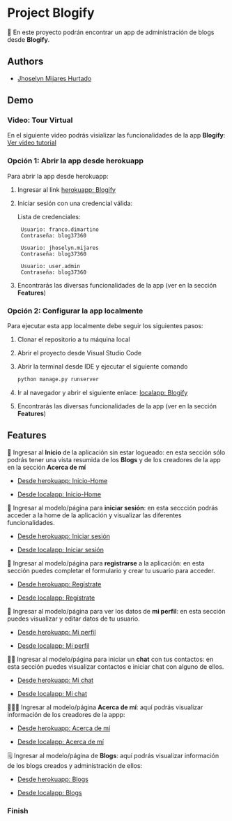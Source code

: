 
# Project Blogify

🚀 En este proyecto podrán encontrar un app de administración de blogs desde **Blogify**.

## Authors

- [Jhoselyn Mijares Hurtado](https://www.github.com/jhosymijares)

## Demo

### Video: Tour Virtual

  En el siguiente video podrás visializar las funcionalidades de la app **Blogify**: [Ver video tutorial](https://drive.google.com/file/d/1kcRhLokswTH9cGnLV1HAXT5nzqGkCFlq/view?usp=sharing)

### Opción 1: Abrir la app desde herokuapp

  Para abrir la app desde herokuapp:

  1. Ingresar al link [herokuapp: Blogify](https://my-blogify.herokuapp.com/blogify/)
  2. Iniciar sesión con una credencial válida:

      Lista de credenciales:

          Usuario: franco.dimartino
          Contraseña: blog37360

          Usuario: jhoselyn.mijares
          Contraseña: blog37360

          Usuario: user.admin
          Contraseña: blog37360

  3. Encontrarás las diversas funcionalidades de la app (ver en la sección **Features**)

### Opción 2: Configurar la app localmente

  Para ejecutar esta app localmente debe seguir los siguientes pasos:

  1. Clonar el repositorio a tu máquina local
  2. Abrir el proyecto desde Visual Studio Code
  3. Abrir la terminal desde IDE y ejecutar el siguiente comando

      ```bash
      python manage.py runserver
      ```

  4. Ir al navegador y abrir el siguiente enlace: [localapp: Blogify](http://localhost:8000/blogify/)

  5. Encontrarás las diversas funcionalidades de la app (ver en la sección **Features**)

## Features

👀 Ingresar al **Inicio** de la aplicación sin estar logueado: en esta sección sólo podrás tener una vista resumida de los **Blogs** y de los creadores de la app en la sección **Acerca de mí**

  - [Desde herokuapp: Inicio-Home](https://my-blogify.herokuapp.com/blogify/)

  - [Desde localapp: Inicio-Home](http://localhost:8000/blogify/)
  

🔐 Ingresar al modelo/página para **iniciar sesión**: en esta seccción podrás acceder a la home de la aplicación y visualizar las diferentes funcionalidades.

  - [Desde herokuapp: Iniciar sesión](https://my-blogify.herokuapp.com/accounts/login/)

  - [Desde localapp: Iniciar sesión](http://localhost:8000/blogify/accounts/login/)


🦾 Ingresar al modelo/página para **registrarse** a la aplicación: en esta sección puedes completar el formulario y crear tu usuario para acceder.

  - [Desde herokuapp: Regístrate](https://my-blogify.herokuapp.com/accounts/signup/)

  - [Desde localapp: Regístrate](http://localhost:8000/blogify/accounts/signup/)


🤩 Ingresar al modelo/página para ver los datos de **mi perfil**: en esta sección puedes visualizar y editar datos de tu usuario.

  - [Desde herokuapp: Mi perfil](https://my-blogify.herokuapp.com/accounts/profile/)

  - [Desde localapp: Mi perfil](http://localhost:8000/blogify/accounts/profile/)


🙌🏼 Ingresar al modelo/página para iniciar un **chat** con tus contactos: en esta sección puedes visualizar contactos e iniciar chat con alguno de ellos.

  - [Desde herokuapp: Mi chat](https://my-blogify.herokuapp.com/blogify/chat/)

  - [Desde localapp: Mi chat](http://localhost:8000/blogify/chat/)


🙋🏻‍♀️ Ingresar al modelo/página **Acerca de mí**: aquí podrás visualizar información de los creadores de la appp:

  - [Desde herokuapp: Acerca de mí](https://my-blogify.herokuapp.com/blogify/acerca-de-mi)

  - [Desde localapp: Acerca de mí](http://localhost:8000/blogify/acerca-de-mi)
  

🗒 Ingresar al modelo/página de **Blogs**: aquí podrás visualizar información de los blogs creados y administración de ellos:

  - [Desde herokuapp: Blogs](https://my-blogify.herokuapp.com/blogify/blogs)

  - [Desde localapp: Blogs](http://localhost:8000/blogify/blogs)
  

### Finish
